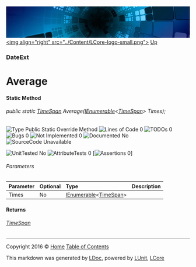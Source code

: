![](../Content/LCore-banner-small.png "")
[&lt;img align=&quot;right&quot; src=&quot;../Content/LCore-logo-small.png&quot;&gt;](../../README.md)
[Up](DateExt.md)

### DateExt

# Average

#### Static Method

###### public static [TimeSpan](https://msdn.microsoft.com/en-us/library/system.timespan.aspx) Average(<a href="https://msdn.microsoft.com/en-us/library/78dfe2yb.aspx" alt="" target="_blank">IEnumerable</a>&lt;[TimeSpan](https://msdn.microsoft.com/en-us/library/system.timespan.aspx)&gt; Times);

![Type Public Static Override Method](http://b.repl.ca/v1/Type-Public%20Static%20Override%20Method-blue.png "") ![Lines of Code 0](http://b.repl.ca/v1/Lines%20of%20Code-0-blue.png "") ![TODOs 0](http://b.repl.ca/v1/TODOs-0-green.png "") ![Bugs 0](http://b.repl.ca/v1/Bugs-0-green.png "") ![Not Implemented 0](http://b.repl.ca/v1/Not%20Implemented-0-green.png "") ![Documented No](http://b.repl.ca/v1/Documented-No-red.png "") ![SourceCode Unavailable](http://b.repl.ca/v1/SourceCode-Unavailable-red.png "")

![UnitTested No](http://b.repl.ca/v1/UnitTested-No-lightgrey.png "") ![AttributeTests 0](http://b.repl.ca/v1/AttributeTests-0-lightgrey.png "") [![Assertions 0](http://b.repl.ca/v1/Assertions-0-lightgrey.png "")]

###### Parameters

Parameter | Optional | Type | Description
:---  | :---  | :---  | :--- 
Times | No | <a href="https://msdn.microsoft.com/en-us/library/78dfe2yb.aspx" alt="" target="_blank">IEnumerable</a>&lt;[TimeSpan](https://msdn.microsoft.com/en-us/library/system.timespan.aspx)&gt; | 


#### Returns

###### [TimeSpan](https://msdn.microsoft.com/en-us/library/system.timespan.aspx)



---

Copyright 2016 &copy; [Home](../../README.md) [Table of Contents](../../TableOfContents.md)

This markdown was generated by [LDoc](https://github.com/CodeSingularity/LDoc), powered by [LUnit](https://github.com/CodeSingularity/LUnit), [LCore](https://github.com/CodeSingularity/LCore)
